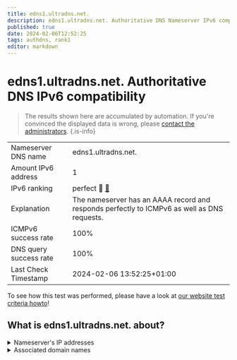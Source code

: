 ```yaml
---
title: edns1.ultradns.net.
description: edns1.ultradns.net. Authoritative DNS Nameserver IPv6 compatibility
published: true
date: 2024-02-06T12:52:25
tags: authdns, rank1
editor: markdown
---
```


# edns1.ultradns.net. Authoritative DNS IPv6 compatibility

> The results shown here are accumulated by automation. If you're convinced the displayed data is wrong, please [contact the administrators](/howto/chat). 
{.is-info}




|   |   |
| - | - |
| Nameserver DNS name | edns1.ultradns.net.
| Amount IPv6 address | 1
| IPv6 ranking | perfect :1st_place_medal: [🔗](/howto/ranking) |
| Explanation | The nameserver has an AAAA record and responds perfectly to ICMPv6 as well as DNS requests. |
| ICMPv6 success rate | 100%|
| DNS query success rate | 100% |
| Last Check Timestamp | 2024-02-06 13:52:25+01:00 |

To see how this test was performed, please have a look at [our website test criteria howto](/howto/testcriteria/authdns)!


## What is edns1.ultradns.net. about?




<details>
<summary>Nameserver's IP addresses</summary>

2610:a1:1014::201

</details>



<details>
<summary>Associated domain names</summary>

greenplum.org

www.wellsfargo.com

</details>
